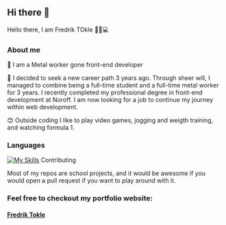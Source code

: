 ## Hi there 👋
Hello there, I am Fredrik TOkle 👋😊💻

### About me

🔭 I am a Metal worker gone front-end developer

🌱 I decided to seek a new career path 3 years ago. Through sheer will, I managed to combine being a full-time student and a full-time metal worker for 3 years. I recently completed my professional degree in front-end development at Noroff. I am now looking for a job to continue my journey within web development.

😊 Outside coding I like to play video games, jogging and weigth training, and watching formula 1.

### Languages
[![My Skills](https://skillicons.dev/icons?i=js,html,css,git,react,bootstrap,tailwind,sass)](https://skillicons.dev)
Contributing

Most of my repos are school projects, and it would be awesome if you would open a pull request if you want to play around with it.

### Feel free to checkout my portfolio website:

#### [Fredrik Tokle](https://fredrik-tokle.netlify.app/)

